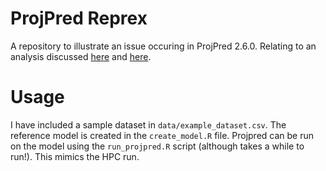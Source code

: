 # ProjPred Reprex

A repository to illustrate an issue occuring in ProjPred 2.6.0.
Relating to an analysis discussed [here](https://discourse.mc-stan.org/t/projpred-fixing-group-effects-in-search-terms-and-tips-for-speed/31678/5) and [here](https://discourse.mc-stan.org/t/cv-varsel-error-infinite-or-missing-values-in-x/31703).

# Usage

I have included a sample dataset in `data/example_dataset.csv`. The reference model is created
in the `create_model.R` file. Projpred  can be run on the model using the `run_projpred.R` script (although
takes a while to run!). This mimics the HPC run. 